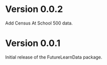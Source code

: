 # Version 0.0.2
Add Census At School 500 data.

# Version 0.0.1
Initial release of the FutureLearnData package.
